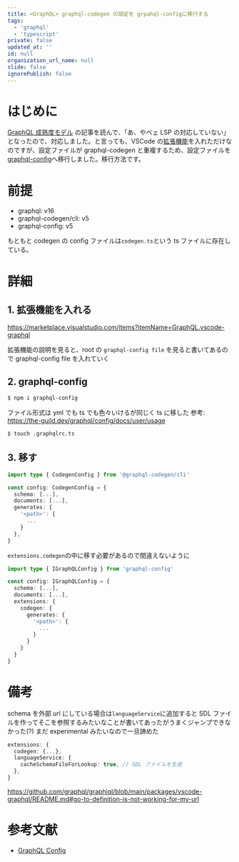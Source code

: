 ```yaml
---
title: <GraphQL> graphql-codegen の設定を grpahql-configに移行する
tags:
  - 'graphql'
  - 'typescript'
private: false
updated_at: ''
id: null
organization_url_name: null
slide: false
ignorePublish: false
---
```


# はじめに

[GraphQL 成熟度モデル](https://oisham.hatenablog.com/entry/2023/05/01/141829) の記事を読んで、「あ、やベェ LSP の対応していない」となったので、対応しました。と言っても、VSCode の[拡張機能](https://marketplace.visualstudio.com/items?itemName=GraphQL.vscode-graphql)を入れただけなのですが、設定ファイルが graphql-codegen と重複するため、設定ファイルを[graphql-config](https://the-guild.dev/graphql/config/docs)へ移行しました。移行方法です。

# 前提

- graphql: v16
- graphql-codegen/cli: v5
- graphql-config: v5

もともと codegen の config ファイルは`codegen.ts`という ts ファイルに存在している。

# 詳細

## 1. 拡張機能を入れる

https://marketplace.visualstudio.com/items?itemName=GraphQL.vscode-graphql

拡張機能の説明を見ると、root の `graphql-config file` を見ると書いてあるので graphql-config file を入れていく

## 2. graphql-config

```bash
$ npm i graphql-config
```

ファイル形式は yml でも ts でも色々いけるが同じく ts に移した
参考: https://the-guild.dev/graphql/config/docs/user/usage

```bash
$ touch .graphqlrc.ts
```

## 3. 移す

```codegen.ts
import type { CodegenConfig } from '@graphql-codegen/cli'

const config: CodegenConfig = {
  schema: [...],
  documents: [...],
  generates: {
    '<path>': {
      ...
    }
  },
}
```

`extensions.codegen`の中に移す必要があるので間違えないように

```.graphqlrc.ts
import type { IGraphQLConfig } from 'graphql-config'

const config: IGraphQLConfig = {
  schema: [...],
  documents: [...],
  extensions: {
    codegen: {
      generates: {
        '<path>': {
          ...
        }
      }
    }
  }
}
```

# 備考

schema を外部 url にしている場合は`languageService`に追加すると SDL ファイルを作ってそこを参照するみたいなことが書いてあったがうまくジャンプできなかった(?)
まだ experimental みたいなので一旦諦めた

```.graphqlrc.ts
extensions: {
  codegen: {...},
  languageService: {
    cacheSchemaFileForLookup: true, // SDL ファイルを生成
  },
}
```

https://github.com/graphql/graphiql/blob/main/packages/vscode-graphql/README.md#go-to-definition-is-not-working-for-my-url

# 参考文献

- [GraphQL Config](https://the-guild.dev/graphql/config/docs)
